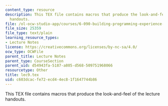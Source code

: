 ```yaml
---
content_type: resource
description: This TEX file contains macros that produce the look-and-feel of the lecture
  handouts.
file: /ol-ocw-studio-app/courses/6-090-building-programming-experience-a-lead-in-to-6-001-january-iap-2005/c603dcacfe72ecd44ec81f1647744b86_lec9.tex
file_size: 25359
file_type: text/plain
learning_resource_types:
- Lecture Notes
license: https://creativecommons.org/licenses/by-nc-sa/4.0/
ocw_type: OCWFile
parent_title: Lecture Notes
parent_type: CourseSection
parent_uid: d54943fa-5187-a805-d568-509751968066
resourcetype: Other
title: lec9.tex
uid: c603dcac-fe72-ecd4-4ec8-1f1647744b86
---
```

This TEX file contains macros that produce the look-and-feel of the lecture handouts.